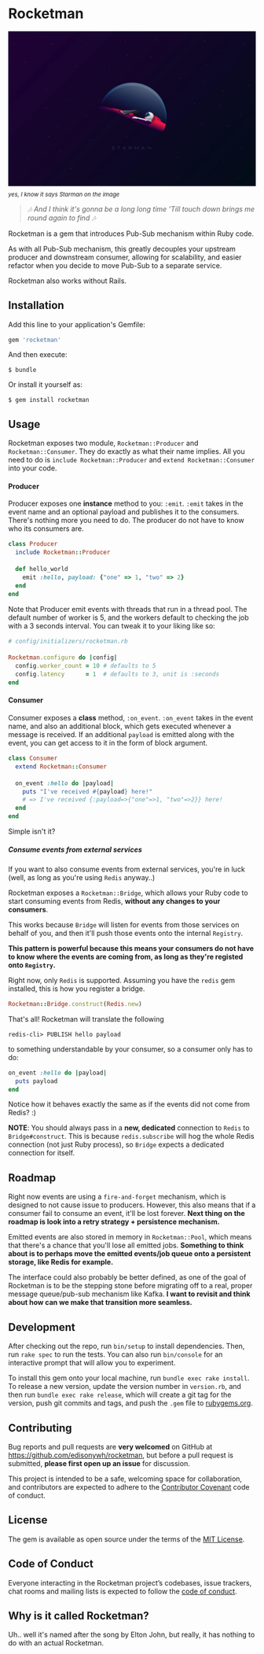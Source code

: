 # Rocketman
![rocketman](./rocketman.jpg)
<sub>*yes, I know it says Starman on the image*</sub>
> *🎶 And I think it's gonna be a long long time 'Till touch down brings me round again to find 🎶*

Rocketman is a gem that introduces Pub-Sub mechanism within Ruby code.

As with all Pub-Sub mechanism, this greatly decouples your upstream producer and downstream consumer, allowing for scalability, and easier refactor when you decide to move Pub-Sub to a separate service.

Rocketman also works without Rails.

## Installation

Add this line to your application's Gemfile:

```ruby
gem 'rocketman'
```

And then execute:

    $ bundle

Or install it yourself as:

    $ gem install rocketman

## Usage

Rocketman exposes two module, `Rocketman::Producer` and `Rocketman::Consumer`. They do exactly as what their name implies. All you need to do is `include Rocketman::Producer` and `extend Rocketman::Consumer` into your code.

#### Producer
Producer exposes one **instance** method to you: `:emit`. `:emit` takes in the event name and an optional payload and publishes it to the consumers. There's nothing more you need to do. The producer do not have to know who its consumers are.

```ruby
class Producer
  include Rocketman::Producer

  def hello_world
    emit :hello, payload: {"one" => 1, "two" => 2}
  end
end
```

Note that Producer emit events with threads that run in a thread pool. The default number of worker is 5, and the workers default to checking the job with a 3 seconds interval. You can tweak it to your liking like so:

```ruby
# config/initializers/rocketman.rb

Rocketman.configure do |config|
  config.worker_count = 10 # defaults to 5
  config.latency      = 1  # defaults to 3, unit is :seconds
end
```

#### Consumer
Consumer exposes a **class** method, `:on_event`. `:on_event` takes in the event name, and also an additional block, which gets executed whenever a message is received. If an additional `payload` is emitted along with the event, you can get access to it in the form of block argument.

```ruby
class Consumer
  extend Rocketman::Consumer

  on_event :hello do |payload|
    puts "I've received #{payload} here!"
    # => I've received {:payload=>{"one"=>1, "two"=>2}} here!
  end
end
```

Simple isn't it?

##### Consume events from external services

If you want to also consume events from external services, you're in luck (well, as long as you're using `Redis` anyway..)

Rocketman exposes a `Rocketman::Bridge`, which allows your Ruby code to start consuming events from Redis, **without any changes to your consumers**.

This works because `Bridge` will listen for events from those services on behalf of you, and then it'll push those events onto the internal `Registry`.

**This pattern is powerful because this means your consumers do not have to know where the events are coming from, as long as they're registed onto `Registry`.**

Right now, only `Redis` is supported. Assuming you have the `redis` gem installed, this is how you register a bridge.

```ruby
Rocketman::Bridge.construct(Redis.new)
```

That's all! Rocketman will translate the following

```
redis-cli> PUBLISH hello payload
```

to something understandable by your consumer, so a consumer only has to do:

```ruby
on_event :hello do |payload|
  puts payload
end
```

Notice how it behaves exactly the same as if the events did not come from Redis? :)

**NOTE**: You should always pass in a **new, dedicated** connection to `Redis` to `Bridge#construct`. This is because `redis.subscribe` will hog the whole Redis connection (not just Ruby process), so `Bridge` expects a dedicated connection for itself.

## Roadmap

Right now events are using a `fire-and-forget` mechanism, which is designed to not cause issue to producers. However, this also means that if a consumer fail to consume an event, it'll be lost forever. **Next thing on the roadmap is look into a retry strategy + persistence mechanism.**

Emitted events are also stored in memory in `Rocketman::Pool`, which means that there's a chance that you'll lose all emitted jobs. **Something to think about is to perhaps move the emitted events/job queue onto a persistent storage, like Redis for example.**

The interface could also probably be better defined, as one of the goal of Rocketman is to be the stepping stone before migrating off to a real, proper message queue/pub-sub mechanism like Kafka. **I want to revisit and think about how can we make that transition more seamless.**

## Development

After checking out the repo, run `bin/setup` to install dependencies. Then, run `rake spec` to run the tests. You can also run `bin/console` for an interactive prompt that will allow you to experiment.

To install this gem onto your local machine, run `bundle exec rake install`. To release a new version, update the version number in `version.rb`, and then run `bundle exec rake release`, which will create a git tag for the version, push git commits and tags, and push the `.gem` file to [rubygems.org](https://rubygems.org).

## Contributing

Bug reports and pull requests are **very welcomed** on GitHub at https://github.com/edisonywh/rocketman, but before a pull request is submitted, **please first open up an issue** for discussion.

This project is intended to be a safe, welcoming space for collaboration, and contributors are expected to adhere to the [Contributor Covenant](http://contributor-covenant.org) code of conduct.

## License

The gem is available as open source under the terms of the [MIT License](https://opensource.org/licenses/MIT).

## Code of Conduct

Everyone interacting in the Rocketman project’s codebases, issue trackers, chat rooms and mailing lists is expected to follow the [code of conduct](https://github.com/[USERNAME]/rocketman/blob/master/CODE_OF_CONDUCT.md).

## Why is it called Rocketman?

Uh.. well it's named after the song by Elton John, but really, it has nothing to do with an actual Rocketman.
